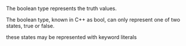 The boolean type represents the truth values.

The boolean type, known in C++ as bool, can only represent one of two states, true or false.

these states may be represented with keyword literals
